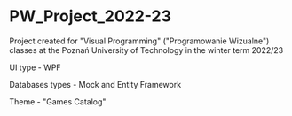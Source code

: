 # PW_Project_2022-23
Project created for "Visual Programming" ("Programowanie Wizualne") classes at the Poznań University of Technology in the winter term 2022/23

UI type - WPF

Databases types - Mock and Entity Framework

Theme - "Games Catalog"
